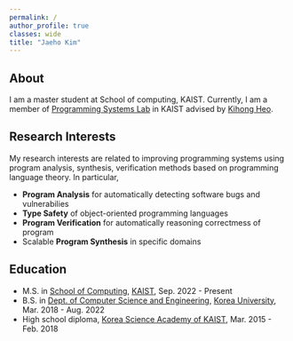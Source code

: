 ```yaml
---
permalink: /
author_profile: true
classes: wide
title: "Jaeho Kim"
---
```


## About

I am a master student at School of computing, KAIST.
Currently, I am a member of [Programming Systems Lab](https://prosys.kaist.ac.kr) in KAIST advised by [Kihong Heo](https://kihongheo.kaist.ac.kr).

## Research Interests

My research interests are related to improving programming systems using program analysis, synthesis, verification methods based on programming language theory.
In particular,
- **Program Analysis** for automatically detecting software bugs and vulnerabilies
- **Type Safety** of object-oriented programming languages
- **Program Verification** for automatically reasoning correctmess of program
- Scalable **Program Synthesis** in specific domains

## Education

- M.S. in [School of Computing](https://cs.kaist.ac.kr), [KAIST](https://www.kaist.ac.kr), Sep. 2022 - Present
- B.S. in [Dept. of Computer Science and Engineering](https://cs.korea.edu/en_cs/index.do), [Korea University](http://www.korea.ac.kr/mbshome/mbs/university/index.do), Mar. 2018 - Aug. 2022
- High school diploma, [Korea Science Academy of KAIST](https://www.ksa.hs.kr), Mar. 2015 - Feb. 2018
